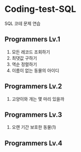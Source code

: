 # Coding-test-SQL
SQL 코테 문제 연습


## Programmers Lv.1
1. 모든 레코드 조회하기
2. 최댓값 구하기
3. 역순 정렬하기
4. 이름이 없는 동물의 아이디 


## Programmers Lv.2
1. 고양이와 개는 몇 마리 있을까


## Programmers Lv.3
1. 오랜 기간 보호한 동물(1)


## Programmers Lv.4